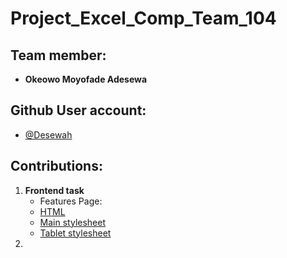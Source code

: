 # Project_Excel_Comp_Team_104

## Team member: 

   - **Okeowo Moyofade Adesewa**


## Github User account: 

   - [@Desewah](https://github.com/Desewah)


## Contributions:
1. **Frontend task**
     - Features Page:
     - [HTML](https://github.com/zuri-training/Excel_comp_Team-104/blob/main/features.html)
     - [Main stylesheet](https://github.com/zuri-training/Excel_comp_Team-104/blob/main/features.css)
     - [Tablet stylesheet]()
3. 

